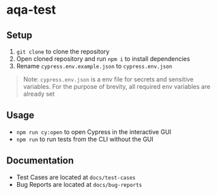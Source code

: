 # aqa-test

## Setup

1. `git clone` to clone the repository
2. Open cloned repository and run `npm i` to install dependencies
3. Rename `cypress.env.example.json` to `cypress.env.json`

> Note: `cypress.env.json` is a env file for secrets and sensitive variables. For the purpose of brevity, all required env variables are already set

## Usage

- `npm run cy:open` to open Cypress in the interactive GUI
- `npm run` to run tests from the CLI without the GUI

## Documentation

- Test Cases are located at `docs/test-cases`
- Bug Reports are located at `docs/bug-reports`
